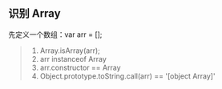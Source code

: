 ## 识别 Array

先定义一个数组：var arr = [];
>1. Array.isArray(arr);
>2. arr instanceof Array
>3. arr.constructor == Array
>4. Object.prototype.toString.call(arr) == '[object Array]'

